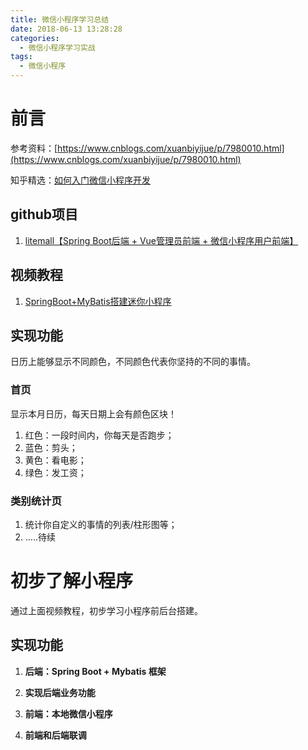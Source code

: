```yaml
---
title: 微信小程序学习总结
date: 2018-06-13 13:28:28
categories:
  - 微信小程序学习实战
tags:
  - 微信小程序
---
```


# 前言

参考资料：[https://www.cnblogs.com/xuanbiyijue/p/7980010.html](https://www.cnblogs.com/xuanbiyijue/p/7980010.html)  

知乎精选：[如何入门微信小程序开发](https://www.zhihu.com/question/50907897)  

## github项目  

1. [litemall【Spring Boot后端 + Vue管理员前端 + 微信小程序用户前端】](https://github.com/linlinjava/litemall)  

## 视频教程  

1. [SpringBoot+MyBatis搭建迷你小程序](https://www.imooc.com/learn/945)  

## 实现功能  

日历上能够显示不同颜色，不同颜色代表你坚持的不同的事情。  

### 首页

显示本月日历，每天日期上会有颜色区块！  

1. 红色：一段时间内，你每天是否跑步；  
2. 蓝色：剪头；  
3. 黄色：看电影；  
4. 绿色：发工资；

### 类别统计页  

1. 统计你自定义的事情的列表/柱形图等；  
2. .....待续

# 初步了解小程序  

通过上面视频教程，初步学习小程序前后台搭建。  

## 实现功能    

1. **后端：Spring Boot + Mybatis 框架**  

2. **实现后端业务功能**  

3. **前端：本地微信小程序**  

4. **前端和后端联调**  

 
